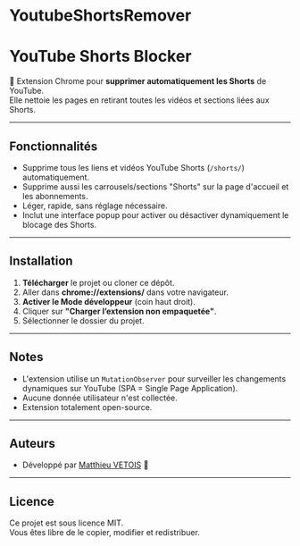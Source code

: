 # YoutubeShortsRemover

# YouTube Shorts Blocker

🚫 Extension Chrome pour **supprimer automatiquement les Shorts** de YouTube.  
Elle nettoie les pages en retirant toutes les vidéos et sections liées aux Shorts.

---

## Fonctionnalités

- Supprime tous les liens et vidéos YouTube Shorts (`/shorts/`) automatiquement.
- Supprime aussi les carrousels/sections "Shorts" sur la page d'accueil et les abonnements.
- Léger, rapide, sans réglage nécessaire.
- Inclut une interface popup pour activer ou désactiver dynamiquement le blocage des Shorts.

---

## Installation

1. **Télécharger** le projet ou cloner ce dépôt.
2. Aller dans **chrome://extensions/** dans votre navigateur.
3. **Activer le Mode développeur** (coin haut droit).
4. Cliquer sur **"Charger l’extension non empaquetée"**.
5. Sélectionner le dossier du projet.

---

## Notes

- L'extension utilise un `MutationObserver` pour surveiller les changements dynamiques sur YouTube (SPA = Single Page Application).
- Aucune donnée utilisateur n'est collectée.
- Extension totalement open-source.

---

## Auteurs

- Développé par [Matthieu VETOIS](https://github.com/mvetois) 🚀

---

## Licence

Ce projet est sous licence MIT.  
Vous êtes libre de le copier, modifier et redistribuer.